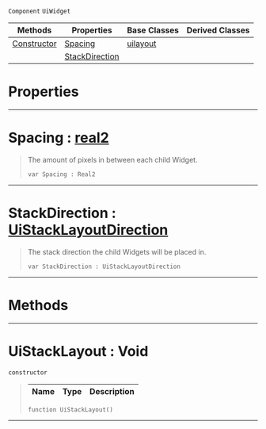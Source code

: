  `Component` `UiWidget`



|Methods|Properties|Base Classes|Derived Classes|
|---|---|---|---|
|[ Constructor](https://github.com/PlasmaEngine/PlasmaDocs/tree/master/docs/C%2B%2B/code_reference/class_reference/uistacklayout.markdown#uistacklayout-void)|[ Spacing](https://github.com/PlasmaEngine/PlasmaDocs/tree/master/docs/C%2B%2B/code_reference/class_reference/uistacklayout.markdown#spacing-plasma-engine-docu)|[uilayout](https://github.com/PlasmaEngine/PlasmaDocs/tree/master/docs/C%2B%2B/code_reference/class_reference/uilayout.markdown)| |
| |[ StackDirection](https://github.com/PlasmaEngine/PlasmaDocs/tree/master/docs/C%2B%2B/code_reference/class_reference/uistacklayout.markdown#stackdirection-plasma-engi)| | |


 #  Properties


---  
 #  Spacing : [real2](https://github.com/PlasmaEngine/PlasmaDocs/tree/master/docs/C%2B%2B/code_reference/lightning_base_types/real2.markdown)

> The amount of pixels in between each child Widget.
> ``` lang=cpp, name=Lightning
> var Spacing : Real2


---  
 #  StackDirection : [UiStackLayoutDirection](https://github.com/PlasmaEngine/PlasmaDocs/tree/master/docs/C%2B%2B/code_reference/enum_reference.markdown#uistacklayoutdirection)

> The stack direction the child Widgets will be placed in.
> ``` lang=cpp, name=Lightning
> var StackDirection : UiStackLayoutDirection


---  
 #  Methods


---  
 #  UiStackLayout : Void

 `constructor`

> 
> |Name|Type|Description|
> |---|---|---|
> ``` lang=cpp, name=Lightning
> function UiStackLayout()
> ``` 


---  
 

 